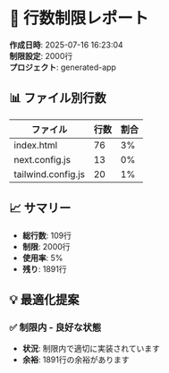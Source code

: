# 📏 行数制限レポート

**作成日時**: 2025-07-16 16:23:04  
**制限設定**: 2000行  
**プロジェクト**: generated-app  

## 📊 ファイル別行数

| ファイル | 行数 | 割合 |
|---------|------|------|
| index.html | 76 | 3% |
| next.config.js | 13 | 0% |
| tailwind.config.js | 20 | 1% |

## 📈 サマリー

- **総行数**: 109行
- **制限**: 2000行
- **使用率**: 5%
- **残り**: 1891行

## 💡 最適化提案

### ✅ 制限内 - 良好な状態

- **状況**: 制限内で適切に実装されています
- **余裕**: 1891行の余裕があります

